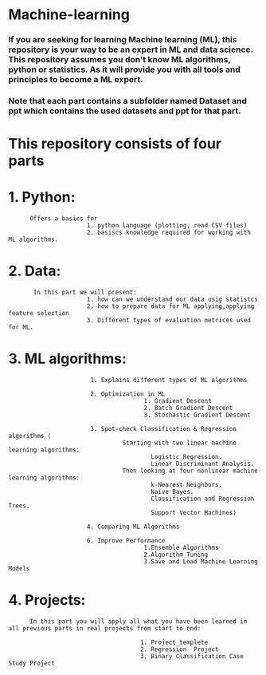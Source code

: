 # Machine-learning
### If you are seeking for learning Machine learning (ML), this repository is your way to be an expert in ML and data science. This repository assumes you don't know ML algorithms, python or statistics. As it will provide you with all tools and principles to become a ML expert. 

### Note that each part contains a subfolder named Dataset and ppt which contains the used datasets and ppt for that part.

# This repository consists of four parts

  # 1.  Python: 
                          
          Offers a basics for 
                          1. python language (plotting, read CSV files)
                          2. basiscs knowledge required for working with ML algorithms.


  # 2.  Data: 
  
           In this part we will present:
                          1. how can we understand our data usig statistcs
                          2. how to prepare data for ML applying,applying feature selection 
                          3. Different types of evaluation metrices used for ML.


  # 3.  ML algorithms: 
                           
                           1. Explains different types of ML algorithms
                           
                           2. Optimization in ML
                                          1. Gradient Descent
                                          2. Batch Gradient Descent
                                          3. Stochastic Gradient Descent
                           
                           3. Spot-check Classification & Regression algorithms (
                                    Starting with two linear machine learning algorithms:
                                            Logistic Regression.
                                            Linear Discriminant Analysis.
                                    Then looking at four nonlinear machine learning algorithms:
                                            k-Nearest Neighbors.
                                            Naive Bayes.
                                            Classification and Regression Trees.
                                            Support Vector Machines)
                                                    
                          4. Comparing ML Algorithms      
                                     
                          6. Improve Performance
                                          1.Ensemble Algorithms
                                          2.Algorithm Tuning
                                          3.Save and Load Machine Learning Models


  # 4.  Projects: 
          
          In this part you will apply all what you have been learned in all previous parts in real projects from start to end:
          
                                         1. Project_templete
                                         2. Regression  Project
                                         3. Binary Classification Case Study Project

